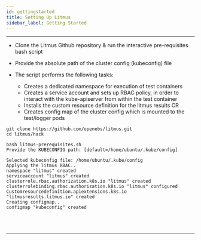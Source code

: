 ```yaml
---
id: gettingstarted
title: Setting Up Litmus
sidebar_label: Getting Started
---
```


---

- Clone the Litmus Github repository & run the interactive pre-requisites bash script

- Provide the absolute path of the cluster config (kubeconfig) file

- The script performs the following tasks:

  - Creates a dedicated namespace for execution of test containers
  - Creates a service account and sets up RBAC policy, in order to interact with the
    kube-apiserver from within the test container
  - Installs the custom resource definition for the litmus results CR
  - Creates config map of the cluster config which is mounted to the test/logger pods

```
git clone https://github.com/openebs/litmus.git
cd litmus/hack

bash litmus-prerequisites.sh
Provide the KUBECONFIG path: [default=/home/ubuntu/.kube/config]

Selected kubeconfig file: /home/ubuntu/.kube/config
Applying the litmus RBAC..
namespace "litmus" created
serviceaccount "litmus" created
clusterrole.rbac.authorization.k8s.io "litmus" created
clusterrolebinding.rbac.authorization.k8s.io "litmus" configured
Customresourcedefinition.apiextensions.k8s.io "litmusresults.litmus.io" created
Creating configmap..
configmap "kubeconfig" created
```

<br/>

<br/>

<hr/>

<br/>

<br/>

